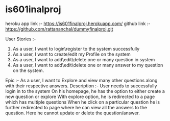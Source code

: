 # is601inalproj

heroku app link :- https://is601finalproj.herokuapp.com/
github link :- https://github.com/rattananchal/dummyfinalproj.git

User Stories :-
1. As a user, I want to login\register to the system successfully
2. As a user, I want to create/edit my Profile on the system
3. As a user, I want to add\edit\delete one or many question in system
4. As a user, I want to add\edit\delete one or many answer to my question on the system.

Epic :-
As a user, I want to Explore and view many other questions along with their respective answers.
Description :- User needs to successfully login in to the system
On his homepage, he has the option to either create a new question or explore
With explore option, he is redirected to a page which has multiple questions
When he click on a particular question he is further redirected to page where he can view all the answers to the question.
Here he cannot update or delete the question/answer.